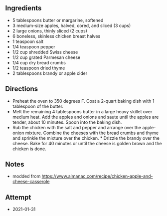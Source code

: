 ## Ingredients
* 5 tablespoons butter or margarine, softened
* 3 medium-size apples, halved, cored, and sliced (3 cups)
* 2 large onions, thinly sliced (2 cups)
* 6 boneless, skinless chicken breast halves
* 1 teaspoon salt
* 1/4 teaspoon pepper
* 1/2 cup shredded Swiss cheese
* 1/2 cup grated Parmesan cheese
* 1/4 cup dry bread crumbs
* 1/2 teaspoon dried thyme
* 2 tablespoons brandy or apple cider

## Directions
* Preheat the oven to 350 degrees F. Coat a 2-quart baking dish with 1 tablespoon of the butter.
* Melt the remaining 4 tablespoons butter in a large heavy skillet over medium heat. Add the apples and onions and saute until the apples are tender, about 10 minutes. Spoon into the baking dish.
* Rub the chicken with the salt and pepper and arrange over the apple-onion mixture. Combine the cheeses with the bread crumbs and thyme and sprinkle the mixture over the chicken. * Drizzle the brandy over the cheese. Bake for 40 minutes or until the cheese is golden brown and the chicken is done.

## Notes
* modded from https://www.almanac.com/recipe/chicken-apple-and-cheese-casserole

## Attempt
* 2021-01-31
